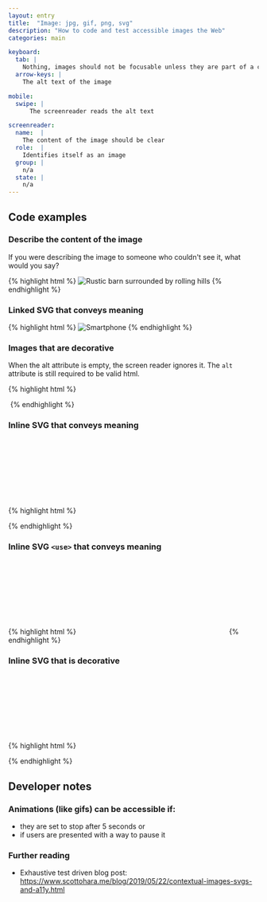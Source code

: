 ```yaml
---
layout: entry
title:  "Image: jpg, gif, png, svg"
description: "How to code and test accessible images the Web"
categories: main

keyboard:
  tab: |
    Nothing, images should not be focusable unless they are part of a control
  arrow-keys: |
    The alt text of the image

mobile:
  swipe: |
      The screenreader reads the alt text

screenreader:
  name:  |
    The content of the image should be clear
  role:  |
    Identifies itself as an image
  group: |
    n/a
  state: |
    n/a      
---
```


## Code examples

### Describe the content of the image
If you were describing the image to someone who couldn't see it, what would you say?

{% highlight html %}
<img src="/farm.jpg" 
     alt="Rustic barn surrounded by rolling hills">
{% endhighlight %}

### Linked SVG that conveys meaning

{% highlight html %}
<img src="/smartphone.svg" 
     role="img"
     alt="Smartphone">
{% endhighlight %}

### Images that are decorative
When the alt attribute is empty, the screen reader ignores it. The `alt` attribute is still required to be valid html.

{% highlight html %}
<img src="/smartphone.png" alt="">

<img src="/smartphone.png" alt>
{% endhighlight %}

### Inline SVG that conveys meaning
{% highlight html %}
<svg role="img" focusable="false">
  <title>Accessible Name</title>
  <use xlink:href="#svg-id" aria-hidden="true" />
  <!-- if not using <use> then the child elements 
       of the inline SVG would go here -->
</svg>
{% endhighlight %}

### Inline SVG `<use>` that conveys meaning
{% highlight html %}
<svg role="img" aria-label="Name" focusable="false">
  <use xlink:href="#..." aria-hidden="true"></use>
</svg>
{% endhighlight %}


### Inline SVG that is decorative
{% highlight html %}
<svg aria-hidden="true" focusable="false">
  <!-- ... --> 
</svg>
{% endhighlight %}

## Developer notes

### Animations (like gifs) can be accessible if:
- they are set to stop after 5 seconds or 
- if users are presented with a way to pause it

### Further reading
- Exhaustive test driven blog post: https://www.scottohara.me/blog/2019/05/22/contextual-images-svgs-and-a11y.html
